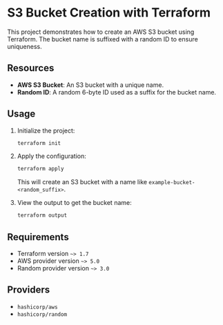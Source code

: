 # S3 Bucket Creation with Terraform

This project demonstrates how to create an AWS S3 bucket using Terraform. The bucket name is suffixed with a random ID to ensure uniqueness.

## Resources

- **AWS S3 Bucket**: An S3 bucket with a unique name.
- **Random ID**: A random 6-byte ID used as a suffix for the bucket name.

## Usage

1. Initialize the project:

   ```bash
   terraform init
   ```

2. Apply the configuration:

   ```bash
   terraform apply
   ```

   This will create an S3 bucket with a name like `example-bucket-<random_suffix>`.

3. View the output to get the bucket name:
   ```bash
   terraform output
   ```

## Requirements

- Terraform version `~> 1.7`
- AWS provider version `~> 5.0`
- Random provider version `~> 3.0`

## Providers

- `hashicorp/aws`
- `hashicorp/random`
